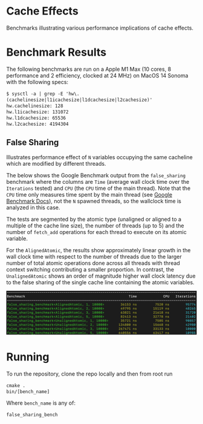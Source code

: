 # Cache Effects
Benchmarks illustrating various performance implications of cache effects. 

# Benchmark Results
The following benchmarks are run on a Apple M1 Max (10 cores, 8 performance and 2 efficiency, clocked at 24 MHz) on MacOS 14 Sonoma with the following specs:
```
$ sysctl -a | grep -E 'hw\.(cachelinesize|l1icachesize|l1dcachesize|l2cachesize)'
hw.cachelinesize: 128
hw.l1icachesize: 131072
hw.l1dcachesize: 65536
hw.l2cachesize: 4194304
```

## False Sharing
Illustrates performance effect of `N` variables occupying the same cacheline which are modified by different threads. 

The below shows the Google Benchmark output from the `false_sharing` benchmark where the columns are `Time` (average wall clock time over the `Iterations` tested) and `CPU` (the `CPU` time of the main thread). Note that the `CPU` time only measures time spent by the main thread (see [Google Benchmark Docs](https://github.com/google/benchmark/blob/main/docs/user_guide.md#cpu-timers)), not the `N` spawned threads, so the wallclock time is analyzed in this case. 

The tests are segmented by the atomic type (unaligned or aligned to a multiple of the cache line size), the number of threads (up to 5) and the number of `fetch_add` operations for each thread to execute on its atomic variable. 

For the `AlignedAtomic`, the results show approximately linear growth in the wall clock time with respect to the number of threads due to the larger number of total atomic operations done across all threads with thread context switching contributing a smaller proportion. In contrast, the `UnalignedAtomic` shows an order of magnitude higher wall clock latency due to the false sharing of the single cache line containing the atomic variables.

![alt text](assets/false_sharing.png)

# Running
To run the repository, clone the repo locally and then from root run

```
cmake .
bin/[bench_name]
```

Where `bench_name` is any of:
```
false_sharing_bench
```

